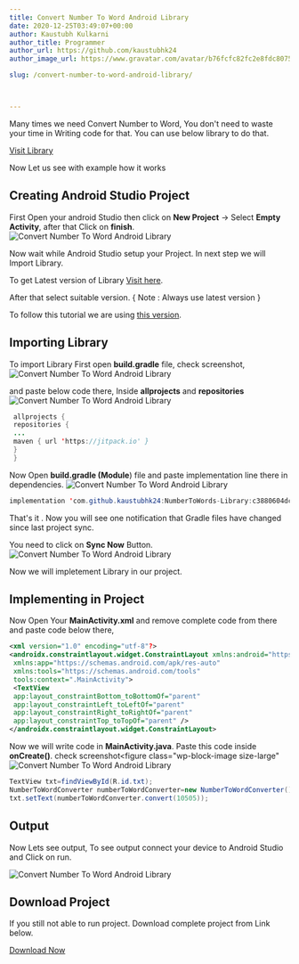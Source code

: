 ```yaml
---
title: Convert Number To Word Android Library
date: 2020-12-25T03:49:07+00:00
author: Kaustubh Kulkarni
author_title: Programmer
author_url: https://github.com/kaustubhk24
author_image_url: https://www.gravatar.com/avatar/b76fcfc82fc2e8fdc8075636f1735f61?s=200

slug: /convert-number-to-word-android-library/



---
```

 

Many times we need Convert Number to Word, You don't need to waste your time in Writing code for that. You can use below library to do that.



[Visit Library](https://github.com/kaustubhk24/NumberToWords-Library)



Now Let us see with example how it works

## Creating Android Studio Project

First Open your android Studio then click on **New Project** -> Select **Empty Activity**, after that Click on **finish**.
![Convert Number To Word Android Library](https://kaustubhk24.netlify.app/imgs/wp-content/uploads/2020/12/image-5.png) 

Now wait while Android Studio setup your Project. In next step we will Import Library.

To get Latest version of Library [Visit here](https://jitpack.io/#kaustubhk24/NumberToWords-Library).

After that select suitable version. { Note : Always use latest version }

To follow this tutorial we are using [this version](https://jitpack.io/#kaustubhk24/NumberToWords-Library/c3880604dc).

## Importing Library

To import Library First open **build.gradle** file, check screenshot,
![Convert Number To Word Android Library](https://kaustubhk24.netlify.app/imgs/wp-content/uploads/2020/12/image-6.png) 

and paste below code there, Inside **allprojects** and **repositories**
![Convert Number To Word Android Library](https://kaustubhk24.netlify.app/imgs/wp-content/uploads/2020/12/image-8.png) 

```java title="build.gradle"
 allprojects {
 repositories {
 ...
 maven { url 'https://jitpack.io' }
 }
 }
```



Now Open **build.gradle (Module**) file and paste implementation line there in dependencies.
![Convert Number To Word Android Library](https://kaustubhk24.netlify.app/imgs/wp-content/uploads/2020/12/image-7.png) 

```java title="build.gradle"
implementation 'com.github.kaustubhk24:NumberToWords-Library:c3880604dc'
```

That's it . Now you will see one notification that Gradle files have changed since last project sync. 

You need to click on **Sync Now** Button.
![Convert Number To Word Android Library](https://kaustubhk24.netlify.app/imgs/wp-content/uploads/2020/12/image-9.png) 

Now we will impletement Library in our project.

## Implementing in Project

Now Open Your **MainActivity.xml** and remove complete code from there and paste code below there,

```xml title="MainActivity.xml"
<xml version="1.0" encoding="utf-8"?>
<androidx.constraintlayout.widget.ConstraintLayout xmlns:android="https://schemas.android.com/apk/res/android"
 xmlns:app="https://schemas.android.com/apk/res-auto"
 xmlns:tools="https://schemas.android.com/tools"
 tools:context=".MainActivity">
 <TextView
 app:layout_constraintBottom_toBottomOf="parent"
 app:layout_constraintLeft_toLeftOf="parent"
 app:layout_constraintRight_toRightOf="parent"
 app:layout_constraintTop_toTopOf="parent" />
</androidx.constraintlayout.widget.ConstraintLayout>
```

Now we will write code in **MainActivity.java**. Paste this code inside **onCreate()**. check screenshot<figure class="wp-block-image size-large"
![Convert Number To Word Android Library](https://kaustubhk24.netlify.app/imgs/wp-content/uploads/2020/12/image-10.png) 

```java title="MainActivity.java"
TextView txt=findViewById(R.id.txt);
NumberToWordConverter numberToWordConverter=new NumberToWordConverter();
txt.setText(numberToWordConverter.convert(10505));

```

## Output

Now Lets see output, To see output connect your device to Android Studio and Click on run.

![Convert Number To Word Android Library](https://kaustubhk24.netlify.app/imgs/wp-content/uploads/2020/12/image-11.png) 


## Download Project

If you still not able to run project. Download complete project from Link below.



[Download Now](https://github.com/JustInClicks-com/static-cdn/raw/main/Downloads/android/NumberToWordsExample2.zip)

